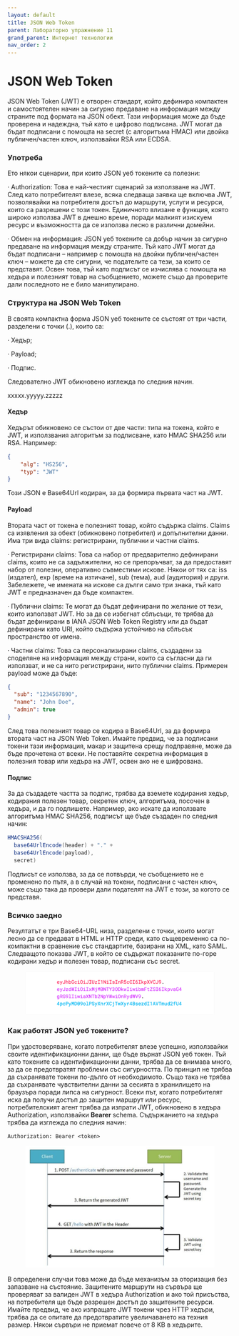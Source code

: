 ```yaml
---
layout: default
title: JSON Web Token
parent: Лабораторно упражнение 11
grand_parent: Интернет технологии
nav_order: 2
---
```


# JSON Web Token

JSON Web Token (JWT) е отворен стандарт, който дефинира компактен и самостоятелен начин за сигурно предаване на информация между страните под формата на JSON обект. Тази информация може да бъде проверена и надеждна, тъй като е цифрово подписана. JWT могат да бъдат подписани с помощта на secret (с алгоритъма HMAC) или двойка публичен/частен ключ, използвайки RSA или ECDSA.

### Употреба

Ето някои сценарии, при които JSON уеб токените са полезни:

·       Authorization: Това е най-честият сценарий за използване на JWT. След като потребителят влезе, всяка следваща заявка ще включва JWT, позволявайки на потребителя достъп до маршрути, услуги и ресурси, които са разрешени с този токен. Единичното влизане е функция, която широко използва JWT в днешно време, поради малкият изискуем ресурс и възможността да се използва лесно в различни домейни.

·       Обмен на информация: JSON уеб токените са добър начин за сигурно предаване на информация между страните. Тъй като JWT могат да бъдат подписани – например с помощта на двойки публичен/частен ключ – можете да сте сигурни, че подателите са тези, за които се представят. Освен това, тъй като подписът се изчислява с помощта на хедъра и полезният товар на съобщението, можете също да проверите дали последното не е било манипулирано.

### Структура на JSON Web Token

В своята компактна форма JSON уеб токените се състоят от три части, разделени с точки (.), които са:

·       Хедър;

·       Payload;

·       Подпис.

Следователно JWT обикновено изглежда по следния начин.

xxxxx.yyyyy.zzzzz

#### Хедър

Хедърът обикновено се състои от две части: типа на токена, който е JWT, и използвания алгоритъм за подписване, като HMAC SHA256 или RSA. Например: 

```json
{
	"alg": "HS256",
  	"typ": "JWT"
} 
```

Този JSON е Base64Url кодиран, за да формира първата част на JWT.

#### Payload

Втората част от токена е полезният товар, който съдържа claims. Claims са изявления за обект (обикновено потребител) и допълнителни данни. Има три вида claims: регистрирани, публични и частни claims. 

·       Регистрирани claims: Това са набор от предварително дефинирани claims, които не са задължителни, но се препоръчват, за да предоставят набор от полезни, оперативно съвместими искове. Някои от тях са: iss (издател), exp (време на изтичане), sub (тема), aud (аудитория) и други. Забележете, че имената на искове са дълги само три знака, тъй като JWT е предназначен да бъде компактен.

·       Публични claims: Те могат да бъдат дефинирани по желание от тези, които използват JWT. Но за да се избегнат сблъсъци, те трябва да бъдат дефинирани в IANA JSON Web Token Registry или да бъдат дефинирани като URI, който съдържа устойчиво на сблъсък пространство от имена.

·       Частни claims: Това са персонализирани claims, създадени за споделяне на информация между страни, които са съгласни да ги използват, и не са нито регистрирани, нито публични claims. Примерен payload може да бъде:

```json
{
  "sub": "1234567890",
  "name": "John Doe",
  "admin": true
}
```

След това полезният товар се кодира в Base64Url, за да формира втората част на JSON Web Token. Имайте предвид, че за подписани токени тази информация, макар и защитена срещу подправяне, може да бъде прочетена от всеки. Не поставяйте секретна информация в полезния товар или хедъра на JWT, освен ако не е шифрована.

#### Подпис

За да създадете частта за подпис, трябва да вземете кодирания хедър, кодирания полезен товар, секретен ключ, алгоритъма, посочен в хедъра, и да го подпишете. Например, ако искате да използвате алгоритъма HMAC SHA256, подписът ще бъде създаден по следния начин:

```java
HMACSHA256(
  base64UrlEncode(header) + "." +
  base64UrlEncode(payload),
  secret)
```

Подписът се използва, за да се потвърди, че съобщението не е променено по пътя, а в случай на токени, подписани с частен ключ, може също така да провери дали подателят на JWT е този, за когото се представя.

### Всичко заедно

Резултатът е три Base64-URL низа, разделени с точки, които могат лесно да се предават в HTML и HTTP среди, като същевременно са по-компактни в сравнение със стандартите, базирани на XML, като SAML. Следващото показва JWT, в който се съдържат показаните по-горе кодирани хедър и полезен товар, подписани със secret.

<figure><img src="../../../assets/image (156).png" alt=""><figcaption></figcaption></figure>

### Как работят JSON уеб токените?

При удостоверяване, когато потребителят влезе успешно, използвайки своите идентификационни данни, ще бъде върнат JSON уеб токен. Тъй като токените са идентификационни данни, трябва да се внимава много, за да се предотвратят проблеми със сигурността. По принцип не трябва да съхранявате токени по-дълго от необходимото. Също така не трябва да съхранявате чувствителни данни за сесията в хранилището на браузъра поради липса на сигурност. Всеки път, когато потребителят иска да получи достъп до защитен маршрут или ресурс, потребителският агент трябва да изпрати JWT, обикновено в хедъра Authorization, използвайки **Bearer** schema. Съдържанието на хедъра трябва да изглежда по следния начин:

```
Authorization: Bearer <token>
```

<figure><img src="../../../assets/image (158).png" alt=""><figcaption></figcaption></figure>

В определени случаи това може да бъде механизъм за оторизация без запазване на състояние. Защитените маршрути на сървъра ще проверяват за валиден JWT в хедъра Authorization и ако той присъства, на потребителя ще бъде разрешен достъп до защитените ресурси. Имайте предвид, че ако изпращате JWT токени чрез HTTP хедъри, трябва да се опитате да предотвратите увеличаването на техния размер. Някои сървъри не приемат повече от 8 KB в хедърите.
